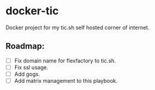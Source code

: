# docker-tic

Docker project for my tic.sh self hosted corner of internet.

## Roadmap:

- [ ] Fix domain name for flexfactory to tic.sh.
- [ ] Fix ssl usage.
- [ ] Add gogs.
- [ ] Add matrix management to this playbook.

